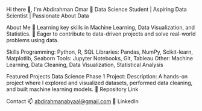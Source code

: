 
Hi there 👋, I'm Abdirahman Omar
🌟 Data Science Student | Aspiring Data Scientist | Passionate About Data

About Me
🌱 Learning key skills in Machine Learning, Data Visualization, and Statistics.
🚀 Eager to contribute to data-driven projects and solve real-world problems using data.

Skills
Programming: Python, R, SQL
Libraries: Pandas, NumPy, Scikit-learn, Matplotlib, Seaborn
Tools: Jupyter Notebooks, Git, Tableau
Other: Machine Learning, Data Cleaning, Data Visualization, Statistical Analysis


Featured Projects
Data Science Phase 1 Project:
Description: A hands-on project where I explored and visualized datasets, performed data cleaning, and built machine learning models.
📝 Repository Link

Contact
📫 abdirahmanabyaal@gmail.com
💼 LinkedIn
